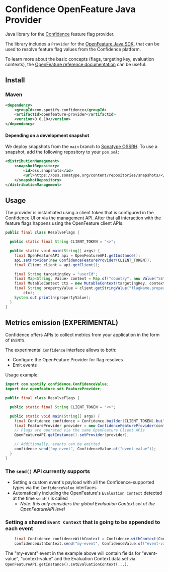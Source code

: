 # Confidence OpenFeature Java Provider

Java library for the [Confidence](https://confidence.spotify.com/) feature flag provider.

The library includes a `Provider` for
the [OpenFeature Java SDK](https://openfeature.dev/docs/tutorials/getting-started/java), that can be
used to resolve feature flag values from the Confidence platform.

To learn more about the basic concepts (flags, targeting key, evaluation contexts),
the [OpenFeature reference documentation](https://openfeature.dev/docs/reference/intro) can be
useful.

## Install

### Maven
 
<!-- x-release-please-start-version -->
```xml
<dependency>
    <groupId>com.spotify.confidence</groupId>
    <artifactId>openfeature-provider</artifactId>
    <version>0.0.10</version>
</dependency>
```
<!---x-release-please-end-->

#### Depending on a development snapshot
We deploy snapshots from the `main` branch to [Sonatype OSSRH](https://oss.sonatype.org/content/repositories/snapshots/com/spotify/confidence/openfeature-provider/).
To use a snapshot, add the following repository to your `pom.xml`:
```xml
<distributionManagement>
    <snapshotRepository>
        <id>oss.snapshots</id>
        <url>https://oss.sonatype.org/content/repositories/snapshots/</url>
    </snapshotRepository>
</distributionManagement>
```

## Usage

The provider is instantiated using a client token that is configured in the Confidence UI or via the
management API. After that all interaction with the feature flags happens using the OpenFeature client APIs. 

```java
public final class ResolveFlags {

  public static final String CLIENT_TOKEN = "<>";

  public static void main(String[] args) {
    final OpenFeatureAPI api = OpenFeatureAPI.getInstance();
    api.setProvider(new ConfidenceFeatureProvider(CLIENT_TOKEN));
    final Client client = api.getClient();

    final String targetingKey = "userId";
    final Map<String, Value> context = Map.of("country", new Value("SE"));
    final MutableContext ctx = new MutableContext(targetingKey, context);
    final String propertyValue = client.getStringValue("flagName.propertyName", "defaultValue",
        ctx);
    System.out.println(propertyValue);
  }
}
```

## Metrics emission (EXPERIMENTAL)

Confidence offers APIs to collect metrics from your application in the form of `EVENTS`.

The experimental `Confidence` interface allows to both:
- Configure the OpenFeature Provider for flag resolves
- Emit events

Usage example:

```java
import com.spotify.confidence.ConfidenceValue;
import dev.openfeature.sdk.FeatureProvider;

public final class ResolveFlags {

  public static final String CLIENT_TOKEN = "<>";

  public static void main(String[] args) {
    final Confidence confidence = Confidence.builder(CLIENT_TOKEN).build();
    final FeatureProvider provider = new ConfidenceFeatureProvider(confidence);
    // Flags are operated via the same OpenFeature Client APIs
    OpenFeatureAPI.getInstance().setProvider(provider);

    // Additionally, events can be emitted
    confidence.send("my-event", ConfidenceValue.of("event-value"));
  }
}
```
### The `send()` API currently supports
- Setting a custom event's payload with all the Confidence-supported types via the `ConfidenceValue` interfaces
- Automatically including the OpenFeature's `Evaluation Context` detected at the time `send()` is called
  - _Note: this only considers the global Evaluation Context set at the OpenFeatureAPI level_
### Setting a shared `Event Context` that is going to be appended to each event

```java
    final Confidence confidenceWithContext = Confidence.withContext(ConfidenceValue.of("context-value"));
    confidenceWithContext.send("my-event", ConfidenceValue.of("event-value"));
```
The "my-event" event in the example above will contain fields for "event-value", "context-value" and the Evaluation Context data set via `OpenFeatureAPI.getInstance().setEvaluationContext(...)`.